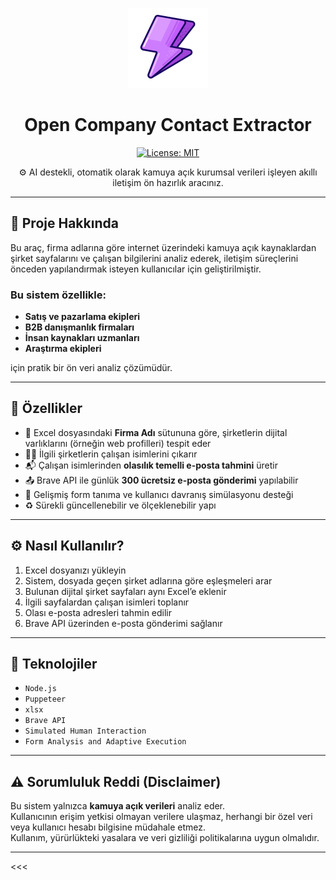 <p align="center">
  <a href="">
    <img alt="Company Intelligence Logo" src="https://raw.githubusercontent.com/linkoutapp/brand/main/scraper-transparent.svg" height="128" width="128" />
  </a>
</p>

<h1 align="center">Open Company Contact Extractor</h1>

<p align="center">
  <a href="https://opensource.org/licenses/MIT" target="_blank">
    <img alt="License: MIT" src="https://img.shields.io/badge/license-MIT-yellow.svg" />
  </a>
</p>

<p align="center">
  ⚙️ AI destekli, otomatik olarak kamuya açık kurumsal verileri işleyen akıllı iletişim ön hazırlık aracınız.
</p>

---

## 📌 Proje Hakkında

Bu araç, firma adlarına göre internet üzerindeki kamuya açık kaynaklardan şirket sayfalarını ve çalışan bilgilerini analiz ederek, iletişim süreçlerini önceden yapılandırmak isteyen kullanıcılar için geliştirilmiştir.

### Bu sistem özellikle:
- **Satış ve pazarlama ekipleri**
- **B2B danışmanlık firmaları**
- **İnsan kaynakları uzmanları**
- **Araştırma ekipleri**

için pratik bir ön veri analiz çözümüdür.

---

## 🧠 Özellikler

- 📁 Excel dosyasındaki **Firma Adı** sütununa göre, şirketlerin dijital varlıklarını (örneğin web profilleri) tespit eder  
- 🧑‍💼 İlgili şirketlerin çalışan isimlerini çıkarır  
- 📬 Çalışan isimlerinden **olasılık temelli e-posta tahmini** üretir  
- 📤 Brave API ile günlük **300 ücretsiz e-posta gönderimi** yapılabilir  
- 🔐 Gelişmiş form tanıma ve kullanıcı davranış simülasyonu desteği  
- ♻️ Sürekli güncellenebilir ve ölçeklenebilir yapı

---

## ⚙️ Nasıl Kullanılır?

1. Excel dosyanızı yükleyin  
2. Sistem, dosyada geçen şirket adlarına göre eşleşmeleri arar  
3. Bulunan dijital şirket sayfaları aynı Excel’e eklenir  
4. İlgili sayfalardan çalışan isimleri toplanır  
5. Olası e-posta adresleri tahmin edilir  
6. Brave API üzerinden e-posta gönderimi sağlanır

---

## 🧩 Teknolojiler

- `Node.js`  
- `Puppeteer`  
- `xlsx`  
- `Brave API`  
- `Simulated Human Interaction`  
- `Form Analysis and Adaptive Execution`

---

## ⚠️ Sorumluluk Reddi (Disclaimer)

Bu sistem yalnızca **kamuya açık verileri** analiz eder.  
Kullanıcının erişim yetkisi olmayan verilere ulaşmaz, herhangi bir özel veri veya kullanıcı hesabı bilgisine müdahale etmez.  
Kullanım, yürürlükteki yasalara ve veri gizliliği politikalarına uygun olmalıdır.

---

<<<

